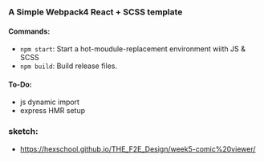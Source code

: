 ### A Simple Webpack4 React + SCSS template

#### Commands:
- `npm start`: Start a hot-moudule-replacement environment wiith JS & SCSS
- `npm build`: Build release files.  

#### To-Do:
- js dynamic import
- express HMR setup

### sketch: 
- https://hexschool.github.io/THE_F2E_Design/week5-comic%20viewer/


